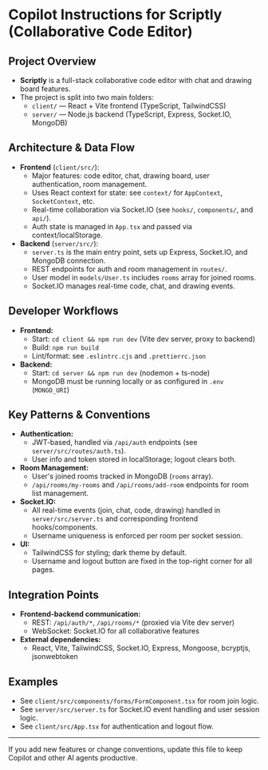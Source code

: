 # Copilot Instructions for Scriptly (Collaborative Code Editor)

## Project Overview
- **Scriptly** is a full-stack collaborative code editor with chat and drawing board features.
- The project is split into two main folders:
  - `client/` — React + Vite frontend (TypeScript, TailwindCSS)
  - `server/` — Node.js backend (TypeScript, Express, Socket.IO, MongoDB)

## Architecture & Data Flow
- **Frontend** (`client/src/`):
  - Major features: code editor, chat, drawing board, user authentication, room management.
  - Uses React context for state: see `context/` for `AppContext`, `SocketContext`, etc.
  - Real-time collaboration via Socket.IO (see `hooks/`, `components/`, and `api/`).
  - Auth state is managed in `App.tsx` and passed via context/localStorage.
- **Backend** (`server/src/`):
  - `server.ts` is the main entry point, sets up Express, Socket.IO, and MongoDB connection.
  - REST endpoints for auth and room management in `routes/`.
  - User model in `models/User.ts` includes `rooms` array for joined rooms.
  - Socket.IO manages real-time code, chat, and drawing events.

## Developer Workflows
- **Frontend:**
  - Start: `cd client && npm run dev` (Vite dev server, proxy to backend)
  - Build: `npm run build`
  - Lint/format: see `.eslintrc.cjs` and `.prettierrc.json`
- **Backend:**
  - Start: `cd server && npm run dev` (nodemon + ts-node)
  - MongoDB must be running locally or as configured in `.env` (`MONGO_URI`)

## Key Patterns & Conventions
- **Authentication:**
  - JWT-based, handled via `/api/auth` endpoints (see `server/src/routes/auth.ts`).
  - User info and token stored in localStorage; logout clears both.
- **Room Management:**
  - User's joined rooms tracked in MongoDB (`rooms` array).
  - `/api/rooms/my-rooms` and `/api/rooms/add-room` endpoints for room list management.
- **Socket.IO:**
  - All real-time events (join, chat, code, drawing) handled in `server/src/server.ts` and corresponding frontend hooks/components.
  - Username uniqueness is enforced per room per socket session.
- **UI:**
  - TailwindCSS for styling; dark theme by default.
  - Username and logout button are fixed in the top-right corner for all pages.

## Integration Points
- **Frontend-backend communication:**
  - REST: `/api/auth/*`, `/api/rooms/*` (proxied via Vite dev server)
  - WebSocket: Socket.IO for all collaborative features
- **External dependencies:**
  - React, Vite, TailwindCSS, Socket.IO, Express, Mongoose, bcryptjs, jsonwebtoken

## Examples
- See `client/src/components/forms/FormComponent.tsx` for room join logic.
- See `server/src/server.ts` for Socket.IO event handling and user session logic.
- See `client/src/App.tsx` for authentication and logout flow.

---

If you add new features or change conventions, update this file to keep Copilot and other AI agents productive.
